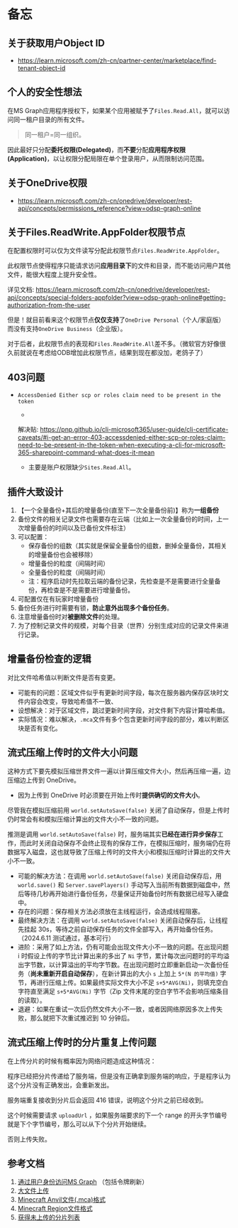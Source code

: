 # 备忘

## 关于获取用户Object ID

* https://learn.microsoft.com/zh-cn/partner-center/marketplace/find-tenant-object-id

## 个人的安全性想法

在MS Graph应用程序授权下，如果某个应用被赋予了`Files.Read.All`，就可以访问同一租户目录的所有文件。

> 同一租户=同一组织。

因此最好只分配**委托权限(Delegated)**，而**不要**分配**应用程序权限(Application)**，以让权限分配局限在单个登录用户，从而限制访问范围。

## 关于OneDrive权限

* https://learn.microsoft.com/zh-cn/onedrive/developer/rest-api/concepts/permissions_reference?view=odsp-graph-online

## 关于Files.ReadWrite.AppFolder权限节点

在配置权限时可以仅为文件读写分配此权限节点`Files.ReadWrite.AppFolder`。

此权限节点使得程序只能请求访问**应用目录下**的文件和目录，而不能访问用户其他文件，能很大程度上提升安全性。

详见文档: https://learn.microsoft.com/zh-cn/onedrive/developer/rest-api/concepts/special-folders-appfolder?view=odsp-graph-online#getting-authorization-from-the-user

但是！就目前看来这个权限节点**仅仅支持**了`OneDrive Personal`（个人/家庭版）而没有支持`OneDrive Business`（企业版）。

对于后者，此权限节点的表现和`Files.ReadWrite.All`差不多。（微软官方好像很久前就说在考虑给ODB增加此权限节点，结果到现在都没加，老鸽子了）

## 403问题

* `AccessDenied Either scp or roles claim need to be present in the token`

    -
    解决贴: https://pnp.github.io/cli-microsoft365/user-guide/cli-certificate-caveats/#i-get-an-error-403-accessdenied-either-scp-or-roles-claim-need-to-be-present-in-the-token-when-executing-a-cli-for-microsoft-365-sharepoint-command-what-does-it-mean
    - 主要是账户权限缺少`Sites.Read.All`。

## 插件大致设计

1. 【一个全量备份+其后的增量备份(直至下一次全量备份前)】称为**一组备份**
2. 备份文件的相关记录文件也需要存在云端（比如上一次全量备份的时间，上一次增量备份的时间以及已备份文件标注）
3. 可以配置：
    - 保存备份的组数（其实就是保留全量备份的组数，删掉全量备份，其相关的增量备份也会被移除）
    - 增量备份的粒度（间隔时间）
    - 全量备份的粒度（间隔时间）
    - 注：程序启动时先拉取云端的备份记录，先检查是不是需要进行全量备份，再检查是不是需要进行增量备份。
4. 可配置仅在有玩家时增量备份
5. 备份任务进行时需要有锁，**防止意外出现多个备份任务**。
6. 注意增量备份时对**被删除文件**的处理。
7. 为了控制记录文件的规模，对每个目录（世界）分别生成对应的记录文件来进行记录。

## 增量备份检查的逻辑

对比文件哈希值以判断文件是否有变更。

* 可能有的问题：区域文件似乎有更新时间字段，每次在服务器内保存区块时文件内容会改变，导致哈希值不一致、
* 设想解决：对于区域文件，跳过更新时间字段，对文件剩下内容计算哈希值。
* 实际情况：难以解决，`.mca`文件有多个包含更新时间字段的部分，难以判断区块是否有变化。

## 流式压缩上传时的文件大小问题

这种方式下要先模拟压缩世界文件一遍以计算压缩文件大小，然后再压缩一遍，边压缩边上传到 OneDrive。

* 因为上传到 OneDrive 时必须要在开始上传时**提供确切的文件大小**。

尽管我在模拟压缩前用 `world.setAutoSave(false)` 关闭了自动保存，但是上传时仍时常会有和模拟压缩计算出的文件大小不一致的问题。  

推测是调用 `world.setAutoSave(false)` 时，服务端其实**已经在进行异步保存**工作，而此时关闭自动保存不会终止现有的保存工作，在模拟压缩时，服务端仍在将数据写入磁盘，这也就导致了压缩上传时的文件大小和模拟压缩时计算出的文件大小不一致。  


* 可能的解决方法：在调用 `world.setAutoSave(false)` 关闭自动保存后，用 `world.save()` 和 `Server.savePlayers()` 手动写入当前所有数据到磁盘中，然后等待几秒再开始进行备份任务，尽量保证开始备份时所有数据已经写入硬盘中。
* 存在的问题：保存相关方法必须放在主线程运行，会造成线程阻塞。
* 最终解决方法：在调用 `world.setAutoSave(false)` 关闭自动保存后，让线程先挂起 30s，等待之前自动保存任务的文件全部写入，再开始备份任务。（2024.6.11 测试通过，基本可行）
* 进阶：采用了如上方法，仍有可能会出现文件大小不一致的问题。在出现问题 i 时假设上传的字节比计算出来的多出了 `Ni` 字节，累计每次出问题时的平均溢出字节数，以计算溢出的平均字节数。在出现问题时立即重新启动一次备份任务（**尚未重新开启自动保存**），在新计算出的大小 `s` 上加上 `5*(N 的平均值)` 字节，再进行压缩上传。如果最终实际文件大小不足 `s+5*AVG(Ni)`，则填充空白字符直至满足 `s+5*AVG(Ni)` 字节（Zip 文件末尾的空白字节不会影响压缩条目的读取）。
* 退避：如果在重试一次后仍然文件大小不一致，或者因网络原因多次上传失败，那么就把下次重试推迟到 10 分钟后。

## 流式压缩上传时的分片重复上传问题

在上传分片的时候有概率因为网络问题造成这种情况：  

程序已经把分片传递给了服务端，但是没有正确拿到服务端的响应，于是程序认为这个分片没有正确发出，会重新发出。  

服务端重复接收到分片后会返回 416 错误，说明这个分片之前已经收到。

这个时候需要请求 `uploadUrl` ，如果服务端要求的下一个 range 的开头字节编号就是下个字节编号，那么可以从下个分片开始继续。

否则上传失败。

## 参考文档

1. [通过用户身份访问MS Graph](https://learn.microsoft.com/en-us/graph/auth-v2-user?tabs=http#5-use-the-refresh-token-to-get-a-new-access-token)
   （包括令牌刷新）
2. [大文件上传](https://learn.microsoft.com/en-us/onedrive/developer/rest-api/api/driveitem_createuploadsession?view=odsp-graph-online)
3. [Minecraft Anvil文件(.mca)格式](https://wiki.biligame.com/mc/%E5%8C%BA%E5%9D%97%E6%A0%BC%E5%BC%8F)
4. [Minecraft Region文件格式](https://wiki.biligame.com/mc/%E5%8C%BA%E5%9F%9F%E6%96%87%E4%BB%B6%E6%A0%BC%E5%BC%8F)
5. [获得未上传的分片列表](https://learn.microsoft.com/zh-cn/onedrive/developer/rest-api/api/driveitem_createuploadsession?view=odsp-graph-online#resuming-an-in-progress-upload)